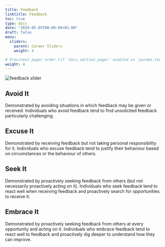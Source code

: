 ```yaml
---
title: Feedback
linktitle: Feedback
toc: true
type: docs
date: "2019-05-05T00:00:00+01:00"
draft: false
menu:
  sliders:
    parent: Career Sliders
    weight: 4

# Prev/next pager order (if `docs_section_pager` enabled in `params.toml`)
weight: 4
---
```


![feedback slider](../feedback-slider.svg)

## Avoid It

Demonstrated by avoiding situations in which feedback may be given or received. Individuals who avoid feedback tend to find unsolicited feedback particularly challenging.

## Excuse It

Demonstrated by receiving feedback but not taking personal responsibility for it. Individuals who excuse feedback tend to justify their behaviour based on circumstances or the behaviour of others.

## Seek It

Demonstrated by proactively seeking feedback from others (but not necessarily proactively acting on it). Individuals who seek feedback tend to react well when receiving feedback and proactively search for opportunities to receive it.

## Embrace It

Demonstrated by proactively seeking feedback from others at every opportunity and acting on it. Individuals who embrace feedback tend to react well to feedback and proactively dig deeper to understand how they can improve.
